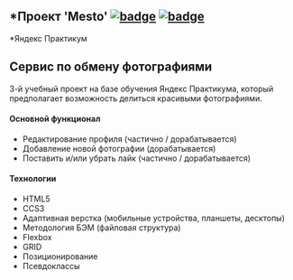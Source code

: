 ## *Проект 'Mesto'  [![badge](https://img.shields.io/badge/Technologies-HTML5-orange)](https://html.spec.whatwg.org/multipage/) [![badge](https://img.shields.io/badge/Technologies-CSS3-blue)](https://www.w3.org/Style/CSS/#specs) 

*Яндекс Практикум
## Сервис по обмену фотографиями
3-й учебный проект на базе обучения Яндекс Практикума, который предполагает возможность делиться красивыми фотографиями.

#### Основной функционал
+ Редактирование профиля (частично / дорабатывается)
+ Добавление новой фотографии (дорабатывается)
+ Поставить и/или убрать лайк (частично / дорабатывается)

#### Технологии
+ HTML5
+ CCS3
+ Адаптивная верстка (мобильные устройства, планшеты, десктопы)
+ Методология БЭМ (файловая структура)
+ Flexbox
+ GRID
+ Позиционирование
+ Псевдоклассы
